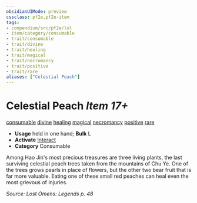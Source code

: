 ```yaml
---
obsidianUIMode: preview
cssclass: pf2e,pf2e-item
tags:
- compendium/src/pf2e/lol
- item/category/consumable
- trait/consumable
- trait/divine
- trait/healing
- trait/magical
- trait/necromancy
- trait/positive
- trait/rare
aliases: ["Celestial Peach"]
---
```

# Celestial Peach *Item 17+*  
[consumable](../../../Rules/traits/consumable.md)  [divine](../../../Rules/traits/divine.md)  [healing](../../../Rules/traits/healing.md)  [magical](../../../Rules/traits/magical.md)  [necromancy](../../../Rules/traits/necromancy.md)  [positive](../../../Rules/traits/positive.md)  [rare](../../../Rules/traits/rare.md)  

- **Usage** held in one hand; **Bulk** L
- **Activate** [Interact](../../../Rules/actions/interact.md)
- **Category** Consumable

Among Hao Jin's most precious treasures are three living plants, the last surviving celestial peach trees taken from the mountains of Chu Ye. One of the trees grows pearls in place of flowers, but the other two bear fruit that is far more valuable. Eating one of these small red peaches can heal even the most grievous of injuries.

*Source: Lost Omens: Legends p. 48*